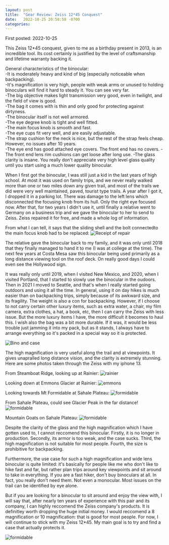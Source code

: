 ```yaml
---
layout: post
title:  "Gear Review: Zeiss 12*45 Conquest"
date:   2022-10-25 20:58:58 -0700
categories: 
---
```

First posted: 2022-10-25 

This Zeiss 12*45 conquest, given to me as a birthday present in 2013, is an incredible tool. Its cost certainly is justified by the level of craftsmanship and lifetime warranty backing it. 

General characteristics of the binocular:  
-It is moderately heavy and kind of big (especially noticeable when backpacking).  
-It's magnification is very high, people with weak arms or unused to holding binoculars will find it hard to steady it. You can see very far.  
-The big objective makes light transmission very good, even in twilight, and the field of view is good.  
-The bag it comes with is thin and only good for protecting against dirtyness.  
-The binocular itself is not well armored.  
-The eye degree knob is tight and well fitted.  
-The main focus knob is smooth and fast.  
-The eye cups fit very well, and are easily adjustable.  
-The strap cushion for the neck is nice, but the rest of the strap feels cheap. However, no issues after 10 years.  
-The eye end has good attached eye covers. The front end has no covers. 
-The front end lens rim cushions can get loose after long use. 
-The glass clarity is insane. You really don't appreciate very high level glass quality until you start using a much lower quality binocular.

When I first got the binocular, I was still just a kid in the last years of high school. At most it was used on family trips, and we never really walked more than one or two miles down any given trail, and most of the trails we did were very well maintained, paved, tourist type trails. A year after I got it, I dropped it in a parking lot. There was damage to the left lens which disconnected the focusing knob from its hull. Only the right eye focused now. After that, for two years I didn't use it, until finally a relative went to Germany on a business trip and we gave the binocular to her to send to Zeiss. Zeiss repaired it for free, and made a whole log of information. 

From what I can tell, it says that the sliding shell and the bolt connectedto the main focus knob had to be replaced:
![Receipt of repair](/assets/zeiss2.jpeg)

The relative gave the binocular back to my family, and it was only until 2018 that they finally managed to hand it to me (I was at college at the time). The next few years at Costa Mesa saw this binocular being used primarily as a long distance viewing tool on the roof deck. On really good days I could even see the Hollywood sign. 

It was really only until 2019, when I visited New Mexico, and 2020, when I visited Portland, that I started to slowly use the binocular in the oudoors. Then in 2021 I moved to Seattle, and that's when I really started going outdoors and using it all the time. In general, using it on day hikes is much easier than on backpacking trips, simply because of its awkward size, and its fragility. The weight is also a con for backpacking. However, if I choose to not carry certain other luxury items, such as extra water, a chair, my film camera, extra clothes, a hat, a book, etc, then I can carry the Zeiss with less issue. But the more luxury items I have, the more difficult it becomes to haul this. I wish also the bag was a bit more durable. If it was, it would be less trouble just jamming it into my pack, but as it stands, I always have to arrange everything so it's packed in a special way so it is protected. 

![Bino and case](/assets/zeiss3.jpeg)

The high magnification is very useful along the trail and at viewpoints. It gives unapralled long distance vision, and the clarity is extremely stunning. Here are some photos taken through the Zeiss with my iphone 13. 

From Steamboat Ridge, looking up at Rainier:
![rainier](/assets/zeiss4.jpeg)

Looking down at Emmons Glacier at Rainier:
![emmons](/assets/zeiss5.jpeg)

Looking towards Mt Formidable at Sahale Plateau: 
![formidable](/assets/zeis6.jpeg)

From Sahale Plateau, could see Glacier Peak in the far distance!
![formidable](/assets/zeis7.jpeg)

Mountain Goats on Sahale Plateau:
![formidable](/assets/zeis8.jpeg)

Despite the clarity of the glass and the high magnification which I have gotten used to, I cannot reccomend this binocular. Firstly, it is no longer in production. Secondly, its armor is too weak, and the case sucks. Third, the high magnification is not suitable for most people. Fourth, the size is prohibitive for backpacking. 

Furthermore, the use case for such a high magnification and wide lens binocular is quite limited: it's basically for people like me who don't like to hike fast and far, but rather plan trips around key viewpoints and sit around to take in everything. If you are a fast hiker, don't buy binoculars at all. In fact, you really don't need them. Not even a monocular. Most issues on the trail can be identified by eye alone. 

But if you are looking for a binocular to sit around and enjoy the view with, I will say that, after nearly ten years of experience with this pair and its company, I can highly reccomend the Zeiss company's products. It is definitley worth dropping the huge initial money. I would reccomend a 8 magnification or 10 magnification: that is good for most people. For now, I will continue to stick with my Zeiss 12*45. My main goal is to try and find a case that actually protects it. 

![formidable](/assets/zeis3.jpeg)

